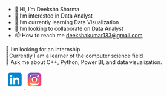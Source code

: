 - 👋 Hi, I’m Deeksha Sharma
- 👀 I’m interested in Data Analyst
- 🌱 I’m currently learning Data Visualization
- 💞️ I’m looking to collaborate on Data Analyst
- 📫 How to reach me deekshakumar133@gmail.com

🤝 I’m looking for an internship<br>
🌱Currently I am a learner of the computer science field <br>
💬 Ask me about C++, Python, Power BI, and data visualization.

  <a href="https://www.linkedin.com/in/sonamvarshney02/" title="Redirect to LinkedIn">
    <img src="/assets/linkedin (2).png" width="48" alt="LinkedIn" />
  </a>
  
  <a href="https://instagram.com/sonam_varshney_2710?utm_source=qr&igshid=ZDc4ODBmNjlmNQ%3D%3D" title="Redirect to Instagram">
    <img src="/assets/instagram (2).png" width="48" alt="Instagram" />
  </a>



